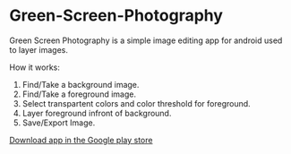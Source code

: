 Green-Screen-Photography
========================



Green Screen Photography is a simple image editing app for android used to layer images.  

How it works:

1.  Find/Take a background image.
2.  Find/Take a foreground image.
3.  Select transpartent colors and color threshold for foreground.
4.  Layer foreground infront of background.
5.  Save/Export Image.

[Download app in the Google play store](https://play.google.com/store/apps/details?id=tucker.shidel.greenscreenphotography "Green Screen Photography")
